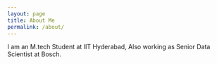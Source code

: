 ```yaml
---
layout: page
title: About Me
permalink: /about/
---
```


I am an M.tech Student at IIT Hyderabad, Also working as Senior Data Scientist at Bosch. 
<object data="../_pages/about.pdf" width="1000" height="2350" type='application/pdf'/>